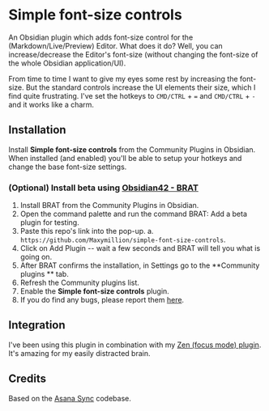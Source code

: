 # Simple font-size controls
An Obsidian plugin which adds font-size control for the (Markdown/Live/Preview) Editor. What does it do? Well, you can increase/decrease the Editor's font-size (without changing the font-size of the whole Obsidian application/UI).

From time to time I want to give my eyes some rest by increasing the font-size. But the standard controls increase the UI elements their size, which I find quite frustrating. I've set the hotkeys to `CMD/CTRL` + `=` and `CMD/CTRL` + `-` and it works like a charm.

## Installation
Install **Simple font-size controls** from the Community Plugins in Obsidian. When installed (and enabled) you'll be able to setup your hotkeys and change the base font-size settings.

### (Optional) Install beta using [Obsidian42 - BRAT](https://github.com/TfTHacker/obsidian42-brat)
1. Install BRAT from the Community Plugins in Obsidian.
2. Open the command palette and run the command BRAT: Add a beta plugin for testing.
3. Paste this repo's link into the pop-up.
	a. `https://github.com/Maxymillion/simple-font-size-controls`.
4. Click on Add Plugin -- wait a few seconds and BRAT will tell you what is going on.
5. After BRAT confirms the installation, in Settings go to the **Community plugins ** tab.
6. Refresh the Community plugins list.
7. Enable the **Simple font-size controls** plugin.
8. If you do find any bugs, please report them [here](https://github.com/Maxymillion/simple-font-size-controls/issues).

## Integration
I've been using this plugin in combination with my [Zen (focus mode) plugin](https://github.com/Maxymillion/zen). It's amazing for my easily distracted brain.

## Credits
Based on the [Asana Sync](https://github.com/Maxymillion/asana-sync-plugin) codebase.
